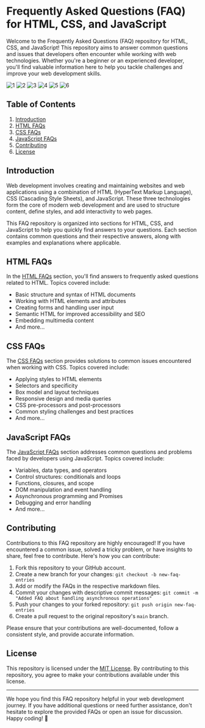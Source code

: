 # Frequently Asked Questions (FAQ) for HTML, CSS, and JavaScript

Welcome to the Frequently Asked Questions (FAQ) repository for HTML, CSS, and JavaScript! This repository aims to answer common questions and issues that developers often encounter while working with web technologies. Whether you're a beginner or an experienced developer, you'll find valuable information here to help you tackle challenges and improve your web development skills.

![1](https://github.com/abdul-1432/FAQ/assets/124916666/2fb43846-7032-4c03-8145-0228db38a46c)
![2](https://github.com/abdul-1432/FAQ/assets/124916666/d9d0900e-57ce-40ec-ad77-5ea9cde4c281)
![3](https://github.com/abdul-1432/FAQ/assets/124916666/283264e1-f103-45de-aa40-6b907ca456ea)
![4](https://github.com/abdul-1432/FAQ/assets/124916666/2c2aa636-386c-4213-8b98-a4db533e0d0d)
![5](https://github.com/abdul-1432/FAQ/assets/124916666/8a16bfc3-2aa1-421e-807d-c12452795c9c)
![6](https://github.com/abdul-1432/FAQ/assets/124916666/36498223-d6cf-4ea8-ac01-78dcb695d5ff)

## Table of Contents

1. [Introduction](#introduction)
2. [HTML FAQs](#html-faqs)
3. [CSS FAQs](#css-faqs)
4. [JavaScript FAQs](#javascript-faqs)
5. [Contributing](#contributing)
6. [License](#license)

## Introduction

Web development involves creating and maintaining websites and web applications using a combination of HTML (HyperText Markup Language), CSS (Cascading Style Sheets), and JavaScript. These three technologies form the core of modern web development and are used to structure content, define styles, and add interactivity to web pages.

This FAQ repository is organized into sections for HTML, CSS, and JavaScript to help you quickly find answers to your questions. Each section contains common questions and their respective answers, along with examples and explanations where applicable.

## HTML FAQs

In the [HTML FAQs](#) section, you'll find answers to frequently asked questions related to HTML. Topics covered include:

- Basic structure and syntax of HTML documents
- Working with HTML elements and attributes
- Creating forms and handling user input
- Semantic HTML for improved accessibility and SEO
- Embedding multimedia content
- And more...

## CSS FAQs

The [CSS FAQs](#) section provides solutions to common issues encountered when working with CSS. Topics covered include:

- Applying styles to HTML elements
- Selectors and specificity
- Box model and layout techniques
- Responsive design and media queries
- CSS pre-processors and post-processors
- Common styling challenges and best practices
- And more...

## JavaScript FAQs

The [JavaScript FAQs](#) section addresses common questions and problems faced by developers using JavaScript. Topics covered include:

- Variables, data types, and operators
- Control structures: conditionals and loops
- Functions, closures, and scope
- DOM manipulation and event handling
- Asynchronous programming and Promises
- Debugging and error handling
- And more...

## Contributing

Contributions to this FAQ repository are highly encouraged! If you have encountered a common issue, solved a tricky problem, or have insights to share, feel free to contribute. Here's how you can contribute:

1. Fork this repository to your GitHub account.
2. Create a new branch for your changes: `git checkout -b new-faq-entries`
3. Add or modify the FAQs in the respective markdown files.
4. Commit your changes with descriptive commit messages: `git commit -m "Added FAQ about handling asynchronous operations"`
5. Push your changes to your forked repository: `git push origin new-faq-entries`
6. Create a pull request to the original repository's `main` branch.

Please ensure that your contributions are well-documented, follow a consistent style, and provide accurate information.

## License

This repository is licensed under the [MIT License](LICENSE). By contributing to this repository, you agree to make your contributions available under this license.

---

We hope you find this FAQ repository helpful in your web development journey. If you have additional questions or need further assistance, don't hesitate to explore the provided FAQs or open an issue for discussion. Happy coding! 🚀
